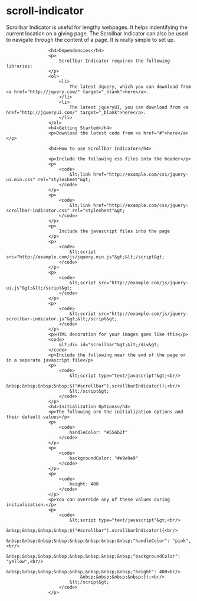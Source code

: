 scroll-indicator
================

Scrollbar Indicator is useful for lengthy webpages. It helps indentifying the current location on a giving page. The Scrollbar Indicator can also be used to navigate through the content of a page. It is really simple to set up.


					<h4>Dependencies</h4>
					<p>
						Scrollbar Indicator requires the following libraries: 
					</p>
					<ol>
						<li>
							The latest Jquery, which you can download from <a href="http://jquery.com/" target="_blank">here</a>.
						</li>
						<li>
							The latest jqueryUI, you can download from <a href="http://jqueryui.com/" target="_blank">here</a>.
						</li>
					</ol>
					<h4>Getting Started</h4>
					<p>Download the latest code from <a href="#">here</a></p>

					<h4>How to use Scrollbar Indicator</h4>

					<p>Include the following css files into the header</p>
					<p>
						<code>
							&lt;link href="http://example.com/css/jquery-ui.min.css" rel="stylesheet"&gt;
						</code>
					</p>
					<p>
						<code>
							&lt;link href="http://example.com/css/jquery-scrollbar-indicator.css" rel="stylesheet"&gt;
						</code>
					</p>
					<p>
						Include the javascript files into the page 
					</p>
					<p>
						<code>
							&lt;script src="http://example.com/js/jquery.min.js"&gt;&lt;/script&gt;
						</code>
					</p>
					<p>
						<code>
							&lt;script src="http://example.com/js/jquery-ui.js"&gt;&lt;/script&gt;
						</code>
					</p>
					<p>
						<code>
							&lt;script src="http://example.com/js/jquery-scrollbar-indicator.js"&gt;&lt;/script&gt;
						</code>
					</p>
					<p>HTML decoration for your images goes like this</p>
					<code>
						&lt;div id="scrollbar"&gt;&lt;/div&gt;
					</code>
					<p>Include the following near the end of the page or in a seperate javascript file</p>
					<p>
						<code>
							&lt;script type="text/javascript"&gt;<br/>
								&nbsp;&nbsp;&nbsp;&nbsp;$("#scrollbar").scrollbarIndicator();<br/>
							&lt;/script&gt;
						</code>
					</p>
					<h4>Initialization Options</h4>
					<p>The following are the initialization options and their default values</p>
					<p>
						<code>
							handleColor: "#556b2f"
						</code>
					</p>
					<p>
						<code>
							backgroundColor: "#e9e9e9"
						</code>
					</p>
					<p>
						<code>
							height: 400
						</code>
					</p>
					<p>You can override any of these values during initialization.</p>
					<p>
						<code>
							&lt;script type="text/javascript"&gt;<br/>
								&nbsp;&nbsp;&nbsp;&nbsp;$("#scrollbar").scrollbarIndicator({<br/>
									&nbsp;&nbsp;&nbsp;&nbsp;&nbsp;&nbsp;&nbsp;&nbsp;"handleColor": "pink",<br/>
									&nbsp;&nbsp;&nbsp;&nbsp;&nbsp;&nbsp;&nbsp;&nbsp;"backgroundColor": "yellow",<br/> 
									&nbsp;&nbsp;&nbsp;&nbsp;&nbsp;&nbsp;&nbsp;&nbsp;"height": 400<br/>
								&nbsp;&nbsp;&nbsp;&nbsp;});<br/>
							&lt;/script&gt;
						</code>
					</p>
